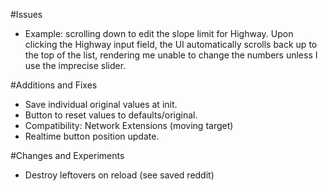 #Issues

 - Example: scrolling down to edit the slope limit for Highway. Upon clicking the Highway input field, the UI automatically scrolls back up to the top of the list, rendering me unable to change the numbers unless I use the imprecise slider.

#Additions and Fixes

- Save individual original values at init.
- Button to reset values to defaults/original.
- Compatibility: Network Extensions (moving target)
- Realtime button position update.

#Changes and Experiments

- Destroy leftovers on reload (see saved reddit)
